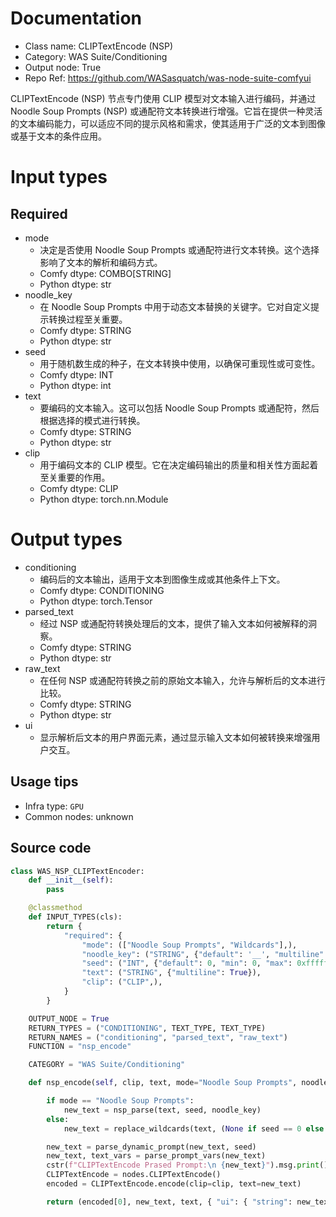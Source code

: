
# Documentation
- Class name: CLIPTextEncode (NSP)
- Category: WAS Suite/Conditioning
- Output node: True
- Repo Ref: https://github.com/WASasquatch/was-node-suite-comfyui

CLIPTextEncode (NSP) 节点专门使用 CLIP 模型对文本输入进行编码，并通过 Noodle Soup Prompts (NSP) 或通配符文本转换进行增强。它旨在提供一种灵活的文本编码能力，可以适应不同的提示风格和需求，使其适用于广泛的文本到图像或基于文本的条件应用。

# Input types
## Required
- mode
    - 决定是否使用 Noodle Soup Prompts 或通配符进行文本转换。这个选择影响了文本的解析和编码方式。
    - Comfy dtype: COMBO[STRING]
    - Python dtype: str
- noodle_key
    - 在 Noodle Soup Prompts 中用于动态文本替换的关键字。它对自定义提示转换过程至关重要。
    - Comfy dtype: STRING
    - Python dtype: str
- seed
    - 用于随机数生成的种子，在文本转换中使用，以确保可重现性或可变性。
    - Comfy dtype: INT
    - Python dtype: int
- text
    - 要编码的文本输入。这可以包括 Noodle Soup Prompts 或通配符，然后根据选择的模式进行转换。
    - Comfy dtype: STRING
    - Python dtype: str
- clip
    - 用于编码文本的 CLIP 模型。它在决定编码输出的质量和相关性方面起着至关重要的作用。
    - Comfy dtype: CLIP
    - Python dtype: torch.nn.Module

# Output types
- conditioning
    - 编码后的文本输出，适用于文本到图像生成或其他条件上下文。
    - Comfy dtype: CONDITIONING
    - Python dtype: torch.Tensor
- parsed_text
    - 经过 NSP 或通配符转换处理后的文本，提供了输入文本如何被解释的洞察。
    - Comfy dtype: STRING
    - Python dtype: str
- raw_text
    - 在任何 NSP 或通配符转换之前的原始文本输入，允许与解析后的文本进行比较。
    - Comfy dtype: STRING
    - Python dtype: str
- ui
    - 显示解析后文本的用户界面元素，通过显示输入文本如何被转换来增强用户交互。


## Usage tips
- Infra type: `GPU`
- Common nodes: unknown


## Source code
```python
class WAS_NSP_CLIPTextEncoder:
    def __init__(self):
        pass

    @classmethod
    def INPUT_TYPES(cls):
        return {
            "required": {
                "mode": (["Noodle Soup Prompts", "Wildcards"],),
                "noodle_key": ("STRING", {"default": '__', "multiline": False}),
                "seed": ("INT", {"default": 0, "min": 0, "max": 0xffffffffffffffff}),
                "text": ("STRING", {"multiline": True}),
                "clip": ("CLIP",),
            }
        }

    OUTPUT_NODE = True
    RETURN_TYPES = ("CONDITIONING", TEXT_TYPE, TEXT_TYPE)
    RETURN_NAMES = ("conditioning", "parsed_text", "raw_text")
    FUNCTION = "nsp_encode"

    CATEGORY = "WAS Suite/Conditioning"

    def nsp_encode(self, clip, text, mode="Noodle Soup Prompts", noodle_key='__', seed=0):

        if mode == "Noodle Soup Prompts":
            new_text = nsp_parse(text, seed, noodle_key)
        else:
            new_text = replace_wildcards(text, (None if seed == 0 else seed), noodle_key)

        new_text = parse_dynamic_prompt(new_text, seed)
        new_text, text_vars = parse_prompt_vars(new_text)
        cstr(f"CLIPTextEncode Prased Prompt:\n {new_text}").msg.print()
        CLIPTextEncode = nodes.CLIPTextEncode()
        encoded = CLIPTextEncode.encode(clip=clip, text=new_text)

        return (encoded[0], new_text, text, { "ui": { "string": new_text } })

```

